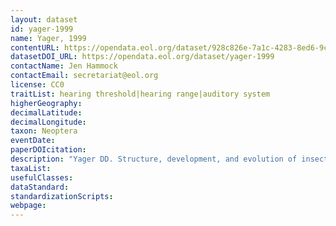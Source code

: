 ```yaml
---
layout: dataset
id: yager-1999
name: Yager, 1999
contentURL: https://opendata.eol.org/dataset/928c826e-7a1c-4283-8ed6-9c0740e65ca0/resource/043cedee-3dd2-4526-a781-a5b9e8e1d0c2/download/archive.zip
datasetDOI_URL: https://opendata.eol.org/dataset/yager-1999
contactName: Jen Hammock
contactEmail: secretariat@eol.org
license: CC0
traitList: hearing threshold|hearing range|auditory system
higherGeography:
decimalLatitude:
decimalLongitude:
taxon: Neoptera
eventDate:
paperDOIcitation: 
description: "Yager DD. Structure, development, and evolution of insect auditory systems. Microsc Res Tech. 1999;47(6):380-400. doi:10.1002/(SICI)1097-0029(19991215)47:6<380::AID-JEMT3>3.0.CO;2-P. http://citeseerx.ist.psu.edu/viewdoc/download?doi=10.1.1.608.8703&rep=rep1&type=pdf"
taxaList: 
usefulClasses:
dataStandard:
standardizationScripts:
webpage:
---
```


